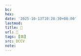 ```yaml
---
bc:
hex:
date: '2025-10-13T10:28:30+08:00'
lastmod:
title: 􂓃
url: 􂓃
tags: [面]
src: DCCV
note:
---
```

